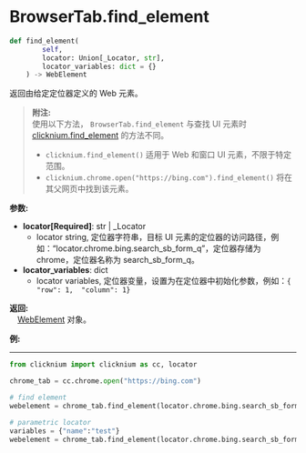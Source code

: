 
# BrowserTab.find_element
```python
def find_element(
        self,
        locator: Union[_Locator, str],
        locator_variables: dict = {}
    ) -> WebElement
```  

返回由给定定位器定义的 Web 元素。

>**附注:**  
使用以下方法，
`BrowserTab.find_element` 与查找 UI 元素时 [clicknium.find_element](Ma/doc/references/python/globalfunctions/find_element.md) 的方法不同。  
>- `clicknium.find_element()` 适用于 Web 和窗口 UI 元素，不限于特定范围。
>- `clicknium.chrome.open("https://bing.com").find_element()` 将在其父网页中找到该元素。

**参数:**  
- **locator[Required]**: str | _Locator   
    - locator string,  定位器字符串，目标 UI 元素的定位器的访问路径，例如：“locator.chrome.bing.search_sb_form_q”，定位器存储为 chrome，定位器名称为 search_sb_form_q。
- **locator_variables**: dict  
    - locator variables,  定位器变量，设置为在定位器中初始化参数，例如：`{ "row": 1,  "column": 1}`

**返回:**  
    &emsp;[WebElement](webelement.md) 对象。

**例:**
***
```python
from clicknium import clicknium as cc, locator

chrome_tab = cc.chrome.open("https://bing.com")

# find element
webelement = chrome_tab.find_element(locator.chrome.bing.search_sb_form_q)

# parametric locator
variables = {"name":"test"}
webelement = chrome_tab.find_element(locator.chrome.bing.search_sb_form_q, variables)
```